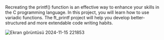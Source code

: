 Recreating the printf() function is an effective way to enhance your skills in the C programming language. In this project, you will learn how to use variadic functions. The ft_printf project will help you develop better-structured and more extendable code writing habits. 

![Ekran görüntüsü 2024-11-15 221853](https://github.com/user-attachments/assets/e20d6f80-f96b-420d-9d00-2dcfae9d3704)
